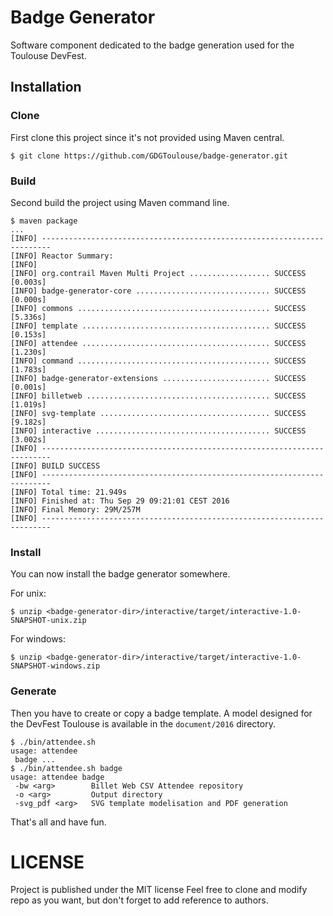 # Badge Generator

Software component dedicated to the badge generation used for the Toulouse
DevFest.

## Installation

### Clone

First clone this project since it's not provided using Maven central.

```shell
$ git clone https://github.com/GDGToulouse/badge-generator.git
```

### Build

Second build the project using Maven command line.

```shell
$ maven package
...
[INFO] ------------------------------------------------------------------------
[INFO] Reactor Summary:
[INFO] 
[INFO] org.contrail Maven Multi Project .................. SUCCESS [0.003s]
[INFO] badge-generator-core .............................. SUCCESS [0.000s]
[INFO] commons ........................................... SUCCESS [5.336s]
[INFO] template .......................................... SUCCESS [0.153s]
[INFO] attendee .......................................... SUCCESS [1.230s]
[INFO] command ........................................... SUCCESS [1.783s]
[INFO] badge-generator-extensions ........................ SUCCESS [0.001s]
[INFO] billetweb ......................................... SUCCESS [1.019s]
[INFO] svg-template ...................................... SUCCESS [9.182s]
[INFO] interactive ....................................... SUCCESS [3.002s]
[INFO] ------------------------------------------------------------------------
[INFO] BUILD SUCCESS
[INFO] ------------------------------------------------------------------------
[INFO] Total time: 21.949s
[INFO] Finished at: Thu Sep 29 09:21:01 CEST 2016
[INFO] Final Memory: 29M/257M
[INFO] ------------------------------------------------------------------------
```

### Install

You can now install the badge generator somewhere.

For unix:
```shell
$ unzip <badge-generator-dir>/interactive/target/interactive-1.0-SNAPSHOT-unix.zip 
```
For windows:
```shell
$ unzip <badge-generator-dir>/interactive/target/interactive-1.0-SNAPSHOT-windows.zip 
```

### Generate

Then you have to create or copy a badge template. A model designed for the DevFest Toulouse is available in the `document/2016` directory.

```shell
$ ./bin/attendee.sh
usage: attendee
 badge ...
$ ./bin/attendee.sh badge 
usage: attendee badge
 -bw <arg>        Billet Web CSV Attendee repository
 -o <arg>         Output directory
 -svg_pdf <arg>   SVG template modelisation and PDF generation
 ```

That's all and have fun.

# LICENSE

Project is published under the MIT license Feel free to clone and modify repo
as you want, but don't forget to add reference to authors.
